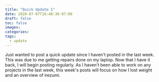 ```yaml
---
title: "Quick Update 1"
date: 2020-07-07T16:48:30-07:00
draft: false
toc: false
images:
categories:
tags:
  - update
---
```


Just wanted to post a quick update since I haven't
posted in the last week. This was due to me getting
repairs done on my laptop. Now that I have it back, I will
begin posting regularly. As I haven't been able to work on
any projects in the last week, this week's posts will
focus on how I lost weight and an overview of irezumi.


